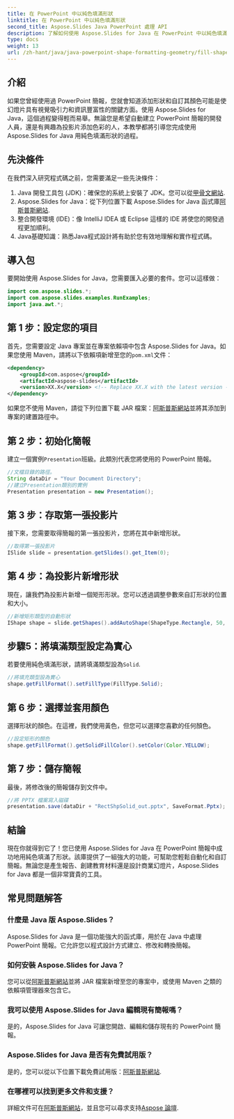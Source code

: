 ```yaml
---
title: 在 PowerPoint 中以純色填滿形狀
linktitle: 在 PowerPoint 中以純色填滿形狀
second_title: Aspose.Slides Java PowerPoint 處理 API
description: 了解如何使用 Aspose.Slides for Java 在 PowerPoint 中以純色填滿形狀。開發人員的分步指南。
type: docs
weight: 13
url: /zh-hant/java/java-powerpoint-shape-formatting-geometry/fill-shapes-solid-color-powerpoint/
---
```

## 介紹
如果您曾經使用過 PowerPoint 簡報，您就會知道添加形狀和自訂其顏色可能是使幻燈片具有視覺吸引力和資訊豐富性的關鍵方面。使用 Aspose.Slides for Java，這個過程變得輕而易舉。無論您是希望自動建立 PowerPoint 簡報的開發人員，還是有興趣為投影片添加色彩的人，本教學都將引導您完成使用 Aspose.Slides for Java 用純色填滿形狀的過程。
## 先決條件
在我們深入研究程式碼之前，您需要滿足一些先決條件：
1.  Java 開發工具包 (JDK)：確保您的系統上安裝了 JDK。您可以從[甲骨文網站](https://www.oracle.com/java/technologies/javase-downloads.html).
2. Aspose.Slides for Java：從下列位置下載 Aspose.Slides for Java 函式庫[阿斯普斯網站](https://releases.aspose.com/slides/java/).
3. 整合開發環境 (IDE)：像 IntelliJ IDEA 或 Eclipse 這樣的 IDE 將使您的開發過程更加順利。
4. Java基礎知識：熟悉Java程式設計將有助於您有效地理解和實作程式碼。

## 導入包
要開始使用 Aspose.Slides for Java，您需要匯入必要的套件。您可以這樣做：
```java
import com.aspose.slides.*;
import com.aspose.slides.examples.RunExamples;
import java.awt.*;
```
## 第 1 步：設定您的項目
首先，您需要設定 Java 專案並在專案依賴項中包含 Aspose.Slides for Java。如果您使用 Maven，請將以下依賴項新增至您的`pom.xml`文件：
```xml
<dependency>
    <groupId>com.aspose</groupId>
    <artifactId>aspose-slides</artifactId>
    <version>XX.X</version> <!-- Replace XX.X with the latest version -->
</dependency>
```
如果您不使用 Maven，請從下列位置下載 JAR 檔案：[阿斯普斯網站](https://releases.aspose.com/slides/java/)並將其添加到專案的建置路徑中。
## 第 2 步：初始化簡報
建立一個實例`Presentation`班級。此類別代表您將使用的 PowerPoint 簡報。
```java
//文檔目錄的路徑。
String dataDir = "Your Document Directory";
//建立Presentation類別的實例
Presentation presentation = new Presentation();
```
## 第 3 步：存取第一張投影片
接下來，您需要取得簡報的第一張投影片，您將在其中新增形狀。
```java
//取得第一張投影片
ISlide slide = presentation.getSlides().get_Item(0);
```
## 第 4 步：為投影片新增形狀
現在，讓我們為投影片新增一個矩形形狀。您可以透過調整參數來自訂形狀的位置和大小。
```java
//新增矩形類型的自動形狀
IShape shape = slide.getShapes().addAutoShape(ShapeType.Rectangle, 50, 150, 75, 150);
```
## 步驟5：將填滿類型設定為實心
若要使用純色填滿形狀，請將填滿類型設為`Solid`.
```java
//將填充類型設為實心
shape.getFillFormat().setFillType(FillType.Solid);
```
## 第 6 步：選擇並套用顏色
選擇形狀的顏色。在這裡，我們使用黃色，但您可以選擇您喜歡的任何顏色。
```java
//設定矩形的顏色
shape.getFillFormat().getSolidFillColor().setColor(Color.YELLOW);
```
## 第 7 步：儲存簡報
最後，將修改後的簡報儲存到文件中。
```java
//將 PPTX 檔案寫入磁碟
presentation.save(dataDir + "RectShpSolid_out.pptx", SaveFormat.Pptx);
```

## 結論
現在你就得到它了！您已使用 Aspose.Slides for Java 在 PowerPoint 簡報中成功地用純色填滿了形狀。該庫提供了一組強大的功能，可幫助您輕鬆自動化和自訂簡報。無論您是產生報告、創建教育材料還是設計商業幻燈片，Aspose.Slides for Java 都是一個非常寶貴的工具。
## 常見問題解答
### 什麼是 Java 版 Aspose.Slides？
Aspose.Slides for Java 是一個功能強大的函式庫，用於在 Java 中處理 PowerPoint 簡報。它允許您以程式設計方式建立、修改和轉換簡報。
### 如何安裝 Aspose.Slides for Java？
您可以從[阿斯普斯網站](https://releases.aspose.com/slides/java/)並將 JAR 檔案新增至您的專案中，或使用 Maven 之類的依賴項管理器來包含它。
### 我可以使用 Aspose.Slides for Java 編輯現有簡報嗎？
是的，Aspose.Slides for Java 可讓您開啟、編輯和儲存現有的 PowerPoint 簡報。
### Aspose.Slides for Java 是否有免費試用版？
是的，您可以從以下位置下載免費試用版：[阿斯普斯網站](https://releases.aspose.com/).
### 在哪裡可以找到更多文件和支援？
詳細文件可在[阿斯普斯網站](https://reference.aspose.com/slides/java/)，並且您可以尋求支持[Aspose 論壇](https://forum.aspose.com/c/slides/11).